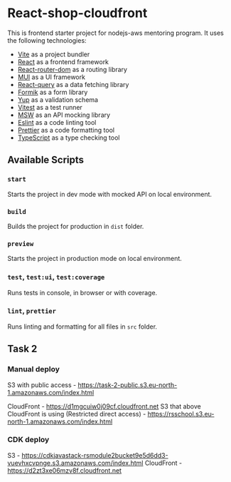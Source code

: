 # React-shop-cloudfront

This is frontend starter project for nodejs-aws mentoring program. It uses the following technologies:

- [Vite](https://vitejs.dev/) as a project bundler
- [React](https://beta.reactjs.org/) as a frontend framework
- [React-router-dom](https://reactrouterdotcom.fly.dev/) as a routing library
- [MUI](https://mui.com/) as a UI framework
- [React-query](https://react-query-v3.tanstack.com/) as a data fetching library
- [Formik](https://formik.org/) as a form library
- [Yup](https://github.com/jquense/yup) as a validation schema
- [Vitest](https://vitest.dev/) as a test runner
- [MSW](https://mswjs.io/) as an API mocking library
- [Eslint](https://eslint.org/) as a code linting tool
- [Prettier](https://prettier.io/) as a code formatting tool
- [TypeScript](https://www.typescriptlang.org/) as a type checking tool

## Available Scripts

### `start`

Starts the project in dev mode with mocked API on local environment.

### `build`

Builds the project for production in `dist` folder.

### `preview`

Starts the project in production mode on local environment.

### `test`, `test:ui`, `test:coverage`

Runs tests in console, in browser or with coverage.

### `lint`, `prettier`

Runs linting and formatting for all files in `src` folder.

## Task 2
### Manual deploy
S3 with public access - https://task-2-public.s3.eu-north-1.amazonaws.com/index.html

CloudFront - https://d1mgcuiw0j09cf.cloudfront.net
S3 that above CloudFront is using (Restricted direct access) - https://rsschool.s3.eu-north-1.amazonaws.com/index.html

### CDK deploy
S3 - https://cdkjavastack-rsmodule2bucket9e5d6dd3-vuevhxcvpnge.s3.amazonaws.com/index.html
CloudFront - https://d2zt3xe06mzv8f.cloudfront.net